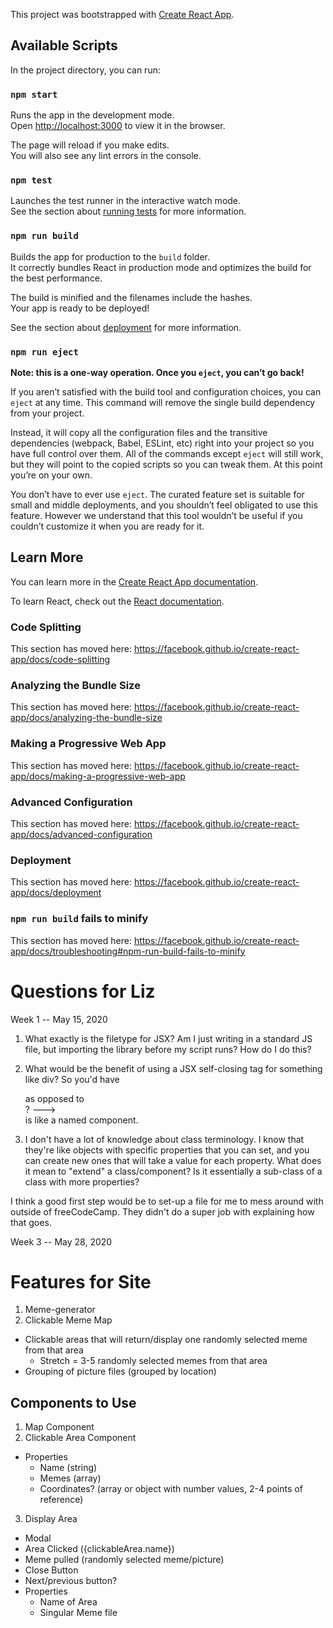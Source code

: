 This project was bootstrapped with [Create React App](https://github.com/facebook/create-react-app).

## Available Scripts

In the project directory, you can run:

### `npm start`

Runs the app in the development mode.<br />
Open [http://localhost:3000](http://localhost:3000) to view it in the browser.

The page will reload if you make edits.<br />
You will also see any lint errors in the console.

### `npm test`

Launches the test runner in the interactive watch mode.<br />
See the section about [running tests](https://facebook.github.io/create-react-app/docs/running-tests) for more information.

### `npm run build`

Builds the app for production to the `build` folder.<br />
It correctly bundles React in production mode and optimizes the build for the best performance.

The build is minified and the filenames include the hashes.<br />
Your app is ready to be deployed!

See the section about [deployment](https://facebook.github.io/create-react-app/docs/deployment) for more information.

### `npm run eject`

**Note: this is a one-way operation. Once you `eject`, you can’t go back!**

If you aren’t satisfied with the build tool and configuration choices, you can `eject` at any time. This command will remove the single build dependency from your project.

Instead, it will copy all the configuration files and the transitive dependencies (webpack, Babel, ESLint, etc) right into your project so you have full control over them. All of the commands except `eject` will still work, but they will point to the copied scripts so you can tweak them. At this point you’re on your own.

You don’t have to ever use `eject`. The curated feature set is suitable for small and middle deployments, and you shouldn’t feel obligated to use this feature. However we understand that this tool wouldn’t be useful if you couldn’t customize it when you are ready for it.

## Learn More

You can learn more in the [Create React App documentation](https://facebook.github.io/create-react-app/docs/getting-started).

To learn React, check out the [React documentation](https://reactjs.org/).

### Code Splitting

This section has moved here: https://facebook.github.io/create-react-app/docs/code-splitting

### Analyzing the Bundle Size

This section has moved here: https://facebook.github.io/create-react-app/docs/analyzing-the-bundle-size

### Making a Progressive Web App

This section has moved here: https://facebook.github.io/create-react-app/docs/making-a-progressive-web-app

### Advanced Configuration

This section has moved here: https://facebook.github.io/create-react-app/docs/advanced-configuration

### Deployment

This section has moved here: https://facebook.github.io/create-react-app/docs/deployment

### `npm run build` fails to minify

This section has moved here: https://facebook.github.io/create-react-app/docs/troubleshooting#npm-run-build-fails-to-minify







# Questions for Liz


Week 1 -- May 15, 2020

 1) What exactly is the filetype for JSX? Am I just writing in a standard JS file, but importing the library before my script runs? How do I do this? 

 2) What would be the benefit of using a JSX self-closing tag for something like div? So you'd have <div /> as opposed to <div></div>? ---> <div /> is like a named component.

 3) I don't have a lot of knowledge about class terminology. I know that they're like objects with specific properties that you can set, and you can create new ones that will take a value for each property. What does it mean to "extend" a class/component? Is it essentially a sub-class of a class with more properties?

 I think a good first step would be to set-up a file for me to mess around with outside of freeCodeCamp. They didn't do a super job with explaining how that goes. 


Week 3 -- May 28, 2020

# Features for Site

1. Meme-generator 
2. Clickable Meme Map
- Clickable areas that will return/display one randomly selected meme from that area
  - Stretch = 3-5 randomly selected memes from that area
- Grouping of picture files (grouped by location)

## Components to Use
1. Map Component
2. Clickable Area Component
- Properties
  - Name (string)
  - Memes (array)
  - Coordinates? (array or object with number values, 2-4 points of reference)
3. Display Area 
- Modal 
- Area Clicked ({clickableArea.name})
- Meme pulled (randomly selected meme/picture)
- Close Button
- Next/previous button?
- Properties
  - Name of Area
  - Singular Meme file

